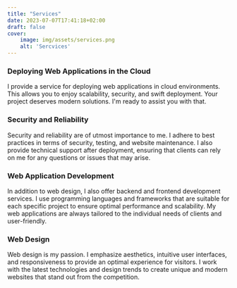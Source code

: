 ```yaml
---
title: "Services"
date: 2023-07-07T17:41:18+02:00
draft: false
cover:
    image: img/assets/services.png
    alt: 'Sercvices'
---
```

### Deploying Web Applications in the Cloud

I provide a service for deploying web applications in cloud environments. This allows you to enjoy scalability, security, and swift deployment. Your project deserves modern solutions. I'm ready to assist you with that.

### Security and Reliability

Security and reliability are of utmost importance to me. I adhere to best practices in terms of security, testing, and website maintenance. I also provide technical support after deployment, ensuring that clients can rely on me for any questions or issues that may arise.


### Web Application Development

In addition to web design, I also offer backend and frontend development services. I use programming languages and frameworks that are suitable for each specific project to ensure optimal performance and scalability. My web applications are always tailored to the individual needs of clients and user-friendly.

### Web Design

Web design is my passion. I emphasize aesthetics, intuitive user interfaces, and responsiveness to provide an optimal experience for visitors. I work with the latest technologies and design trends to create unique and modern websites that stand out from the competition.

